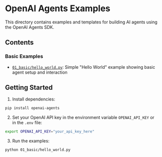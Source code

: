 # OpenAI Agents Examples

This directory contains examples and templates for building AI agents using the OpenAI Agents SDK.

## Contents

### Basic Examples
- [`01_basic/hello_world.py`](./01_basic/hello_world.py): Simple "Hello World" example showing basic agent setup and interaction

## Getting Started

1. Install dependencies:
```bash
pip install openai-agents
```

2. Set your OpenAI API key in the environment variable `OPENAI_API_KEY` or in the `.env` file:
```bash
export OPENAI_API_KEY="your_api_key_here"
```

3. Run the examples:
```bash
python 01_basic/hello_world.py
```
